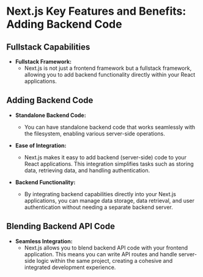 # Next.js Key Features and Benefits: Adding Backend Code

## Fullstack Capabilities

- **Fullstack Framework:**
  - Next.js is not just a frontend framework but a fullstack framework, allowing you to add backend functionality directly within your React applications.

## Adding Backend Code

- **Standalone Backend Code:**

  - You can have standalone backend code that works seamlessly with the filesystem, enabling various server-side operations.

- **Ease of Integration:**

  - Next.js makes it easy to add backend (server-side) code to your React applications. This integration simplifies tasks such as storing data, retrieving data, and handling authentication.

- **Backend Functionality:**
  - By integrating backend capabilities directly into your Next.js applications, you can manage data storage, data retrieval, and user authentication without needing a separate backend server.

## Blending Backend API Code

- **Seamless Integration:**
  - Next.js allows you to blend backend API code with your frontend application. This means you can write API routes and handle server-side logic within the same project, creating a cohesive and integrated development experience.
